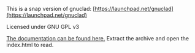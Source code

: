 This is a snap version of gnuclad: [https://launchpad.net/gnuclad](https://launchpad.net/gnuclad)

Licensed under GNU GPL v3

[The documentation can be found here.](https://github.com/eylenburg/gnuclad-snap/raw/main/documentation.tar.xz)
Extract the archive and open the index.html to read.
